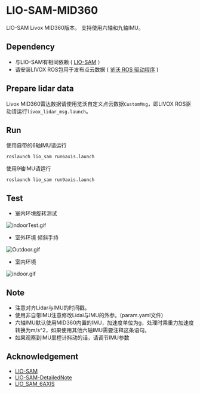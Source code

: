# LIO-SAM-MID360

LIO-SAM Livox MID360版本。
支持使用六轴和九轴IMU。

## Dependency

- 与LIO-SAM有相同依赖 ( [LIO-SAM](https://github.com/TixiaoShan/LIO-SAM/) ）
- 请安装LIVOX ROS包用于发布点云数据 ( [览沃 ROS 驱动程序](https://github.com/Livox-SDK/livox_ros_driver/) )

## Prepare lidar data

Livox MID360雷达数据请使用览沃自定义点云数据`CustomMsg`，即LIVOX ROS驱动请运行`livox_lidar_msg.launch`。

## Run

使用自带的6轴IMU请运行

```
roslaunch lio_sam run6axis.launch
```

使用9轴IMU请运行

```
roslaunch lio_sam run9axis.launch
```

## Test

- 室内环境旋转测试

<img src="doc/indoorTest.gif" alt="indoorTest.gif" title="Indoor Test" style="zoom: 100%;"/>

- 室外环境 倾斜手持

<img src="doc/Outdoor.gif" alt="Outdoor.gif" title="Outdoor" style="zoom: 100%;"/>

- 室内环境

<img src="doc/indoor.gif" alt="indoor.gif" title="indoor" style="zoom: 100%;"/>

## Note

- 注意对齐Lidar与IMU的时间戳。
- 使用非自带IMU注意修改Lidai与IMU的外参。(param.yaml文件)
- 六轴IMU默认使用MID360内置的IMU，加速度单位为g，处理时乘重力加速度转换为m/s^2，如果使用其他六轴IMU需要注释这条语句。
- 如果观察到IMU里程计抖动的话，请调节IMU参数

## Acknowledgement

- [LIO-SAM](https://github.com/TixiaoShan/LIO-SAM/)
- [LIO-SAM-DetailedNote](https://github.com/smilefacehh/LIO-SAM-DetailedNote)
- [LIO_SAM_6AXIS](https://github.com/JokerJohn/LIO_SAM_6AXIS)
